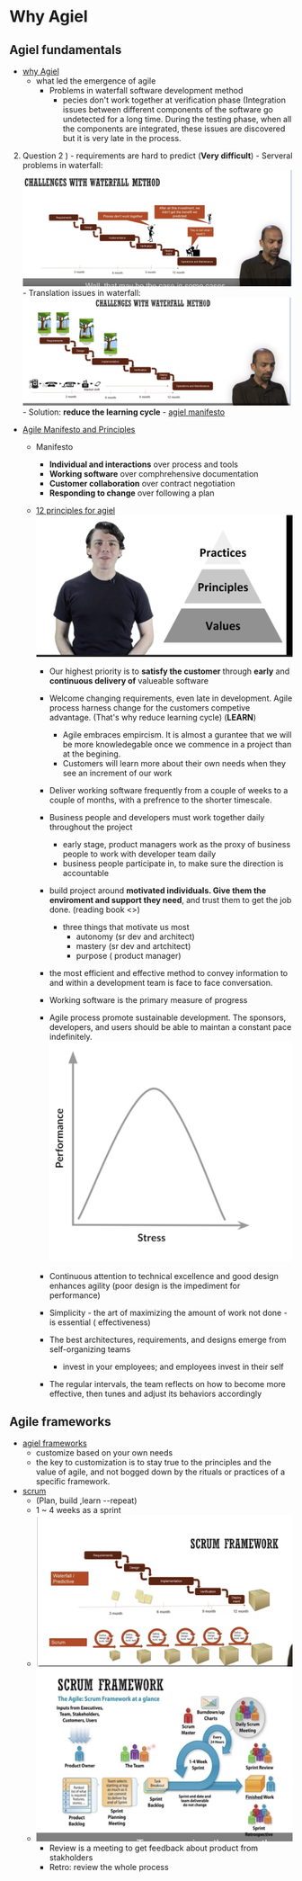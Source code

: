 # Why Agiel

## Agiel fundamentals

- [why Agiel](https://www.coursera.org/learn/software-processes/lecture/TIcBg/why-agile)
  - what led the emergence of agile
    - Problems in waterfall software development method
      - pecies don't work together at verification phase (Integration issues between different components of the software go undetected for a long time. During the testing phase, when all the components are integrated, these issues are discovered but it is very late in the process.

2.  Question 2
    ) - requirements are hard to predict (**Very difficult**) - Serveral problems in waterfall: ![why agiel](./materials/why-agiel.png) - Translation issues in waterfall: ![interpretation](./materials/why-agiel-interpretation.png) - Solution: **reduce the learning cycle** - [agiel manifesto](https://www.youtube.com/watch?v=rf8Gi2RLKWQ)

- [Agile Manifesto and Principles](https://www.coursera.org/learn/software-processes/lecture/XHOt5/agile-manifesto-and-principles)

  - Manifesto

    - **Individual and interactions** over process and tools
    - **Working software** over comphrehensive documentation
    - **Customer collaboration** over contract negotiation
    - **Responding to change** over following a plan

  - [12 principles for agiel](youtube.com/watch?v=5jCc2KByx60)
    ![agiel principles](./materials/agliel-value-principles-practices.png)

    - Our highest priority is to **satisfy the customer** through **early** and **continuous delivery of** valueable software
    - Welcome changing requirements, even late in development. Agile process harness change for the customers competive advantage. (That's why reduce learning cycle) (**LEARN**)

      - Agile embraces empircism. It is almost a gurantee that we will be more knowledegable once we commence in a project than at the begining.
      - Customers will learn more about their own needs when they see an increment of our work

    - Deliver working software frequently from a couple of weeks to a couple of months, with a prefrence to the shorter timescale.
    - Business people and developers must work together daily throughout the project
      - early stage, product managers work as the proxy of business people to work with developer team daily
      - business people participate in, to make sure the direction is accountable
    - build project around **motivated individuals. Give them the enviroment and support they need**, and trust them to get the job done. (reading book <<drive>>)
      - three things that motivate us most
        - autonomy (sr dev and architect)
        - mastery (sr dev and artchitect)
        - purpose ( product manager)
    - the most efficient and effective method to convey information to and within a development team is face to face conversation.
    - Working software is the primary measure of progress
    - Agile process promote sustainable development. The sponsors, developers, and users should be able to maintan a constant pace indefinitely.
      ![performance vs stress](./materials/performance-vs-stress.png)
    - Continuous attention to technical excellence and good design enhances agility (poor design is the impediment for performance)
    - Simplicity - the art of maximizing the amount of work not done - is essential ( effectiveness)
    - The best architectures, requirements, and designs emerge from self-organizing teams
      - invest in your employees; and employees invest in their self
    - The regular intervals, the team reflects on how to become more effective, then tunes and adjust its behaviors accordingly

## Agile frameworks

- [agiel frameworks](https://www.coursera.org/learn/software-processes/lecture/96g68/agile-frameworks)
  - customize based on your own needs
  - the key to customization is to stay true to the principles and the value of agile, and not bogged down by the rituals or practices of a specific framework.
- [scrum](./https://www.coursera.org/learn/software-processes/lecture/9Zmvt/scrum)
  - (Plan, build ,learn --repeat)
  - 1 ~ 4 weeks as a sprint
  - ![scrum vs waterfall](./materials/scrum-cycle.png)
  - ![introduction to scrum](./materials/scrum-intro.png)
    - Review is a meeting to get feedback about product from stakholders
    - Retro: review the whole process
